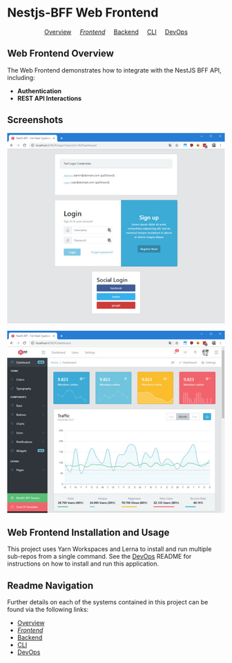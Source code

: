 # Nestjs-BFF Web Frontend

<p align="center">
  <a href="../README.md">Overview</a>
  &nbsp;&nbsp;&nbsp;
	<i><a href="README.md">Frontend</a></i>
  &nbsp;&nbsp;&nbsp;
	<a href="../backend/README.md">Backend</a>
  &nbsp;&nbsp;&nbsp;
	<a href="../cli/README.md">CLI</a>
  &nbsp;&nbsp;&nbsp;
	<a href="../DEVOPS.md">DevOps</a>
</p>

## Web Frontend Overview

The Web Frontend demonstrates how to integrate with the NestJS BFF API, including:

- **Authentication**
- **REST API Interactions**

## Screenshots

![Login - includes local and social auth](../docs/images/login.jpg 'Login')

![Dashboard - leverages CoreUI template](../docs/images/dashboard.jpg 'Dashboard')

## Web Frontend Installation and Usage

This project uses Yarn Workspaces and Lerna to install and run multiple sub-repos from a single command. See the <a href="../DEVOPS.md">DevOps</a> README for instructions on how to install and run this application.

## Readme Navigation

Further details on each of the systems contained in this project can be found via the following links:

- [Overview](../README.md)
- _[Frontend](README.md)_
- [Backend](../backend/README.md)
- [CLI](../cli/README.md)
- [DevOps](../DEVOPS.md)
